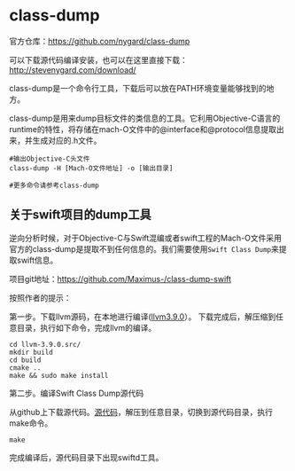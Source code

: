 # class-dump

官方仓库：https://github.com/nygard/class-dump 

可以下载源代码编译安装，也可以在这里直接下载：http://stevenygard.com/download/

class-dump是一个命令行工具，下载后可以放在PATH环境变量能够找到的地方。

class-dump是用来dump目标文件的类信息的工具。它利用Objective-C语言的runtime的特性，将存储在mach-O文件中的@interface和@protocol信息提取出来，并生成对应的.h文件。

```shell
#输出Objective-C头文件
class-dump -H [Mach-O文件地址] -o [输出目录]

#更多命令请参考class-dump
```

## 关于swift项目的dump工具

逆向分析时候，对于Objective-C与Swift混编或者swift工程的Mach-O文件采用官方的class-dump是提取不到任何信息的。我们需要使用`Swift Class Dump`来提取swift信息。

项目git地址：https://github.com/Maximus-/class-dump-swift 

按照作者的提示：

第一步。下载llvm源码，在本地进行编译([llvm3.9.0](http://llvm.org/releases/3.9.0/llvm-3.9.0.src.tar.xz)）。 下载完成后，解压缩到任意目录，执行如下命令，完成llvm的编译。

```shell
cd llvm-3.9.0.src/
mkdir build
cd build
cmake ..
make && sudo make install
```

第二步。编译Swift Class Dump源代码

从github上下载源代码。[源代码](https://github.com/Maximus-/class-dump-swift)，解压到任意目录，切换到源代码目录，执行make命令。

```shell
make		
```

完成编译后，源代码目录下出现swiftd工具。


